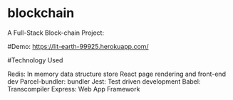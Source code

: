 # blockchain
A Full-Stack Block-chain Project: 

#Demo: https://lit-earth-99925.herokuapp.com/

#Technology Used

Redis: In memory data structure store
React page rendering and front-end dev
Parcel-bundler: bundler
Jest: Test driven development
Babel: Transcompiler
Express: Web App Framework
